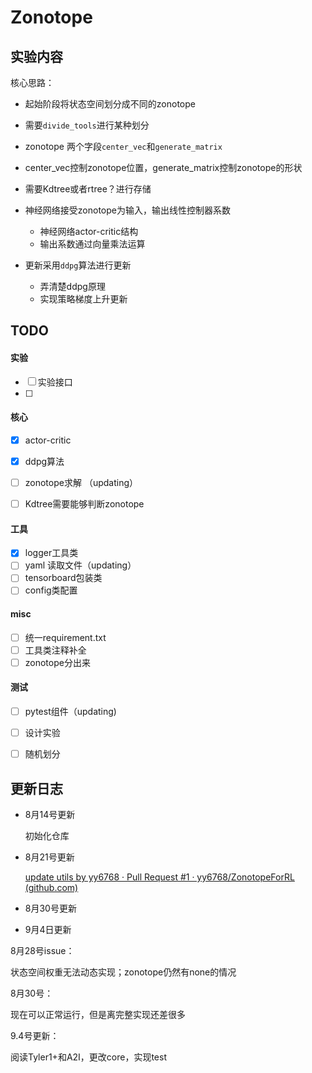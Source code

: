 # Zonotope

## 实验内容

核心思路：

-  起始阶段将状态空间划分成不同的zonotope
  - 需要`divide_tools`进行某种划分
  - zonotope 两个字段`center_vec`和`generate_matrix`
  - center_vec控制zonotope位置，generate_matrix控制zonotope的形状
  - 需要Kdtree或者rtree？进行存储
- 神经网络接受zonotope为输入，输出线性控制器系数
  - 神经网络actor-critic结构
  - 输出系数通过向量乘法运算

- 更新采用`ddpg`算法进行更新

  - 弄清楚ddpg原理
  - 实现策略梯度上升更新

  



## TODO

#### 实验

- [ ] 实验接口
- [ ] 

#### 核心

- [x] actor-critic

- [x] ddpg算法

- [ ] zonotope求解 （updating）

- [ ] Kdtree需要能够判断zonotope


#### 工具

- [x] logger工具类
- [ ] yaml 读取文件（updating）
- [ ] tensorboard包装类
- [ ] config类配置

#### misc
- [ ] 统一requirement.txt
- [ ] 工具类注释补全
- [ ] zonotope分出来

#### 测试

- [ ] pytest组件（updating)
- [ ] 设计实验
- [ ] 随机划分


## 更新日志

- 8月14号更新

  初始化仓库

- 8月21号更新

  [update utils by yy6768 · Pull Request #1 · yy6768/ZonotopeForRL (github.com)](https://github.com/yy6768/ZonotopeForRL/pull/1)

- 8月30号更新

- 9月4日更新



8月28号issue：

状态空间权重无法动态实现；zonotope仍然有none的情况

8月30号：

现在可以正常运行，但是离完整实现还差很多



9.4号更新：

阅读Tyler1+和A2I，更改core，实现test